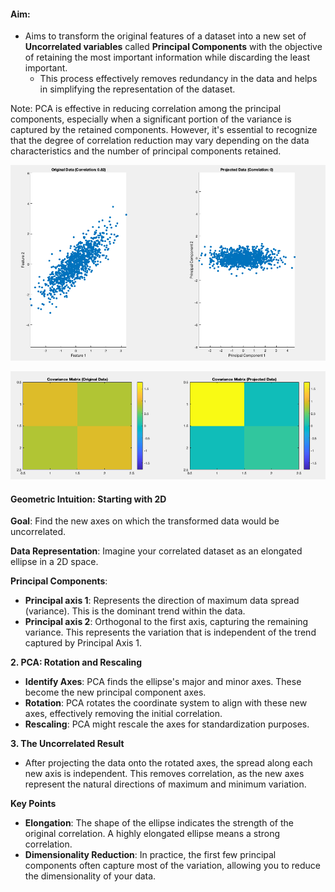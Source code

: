 #### Aim:
- Aims to transform the original features of a dataset into a new set of **Uncorrelated variables** called **Principal Components** with the objective of retaining the most important information while discarding the least important.
  - This process effectively removes redundancy in the data and helps in simplifying the representation of the dataset.

Note: PCA is effective in reducing correlation among the principal components, especially when a significant portion of the variance is captured by the retained components. However, it's essential to recognize that the degree of correlation reduction may vary depending on the data characteristics and the number of principal components retained.

![pca 2d showing redundancy removal](images/pca_2d.png)

![covariance matrices](images/covar_pca_2d.png)

#### Geometric Intuition: Starting with 2D

**Goal**: Find the new axes on which the transformed data would be uncorrelated.

**Data Representation**:  Imagine your correlated dataset as an elongated ellipse in a 2D space.

**Principal Components**:

- **Principal axis 1**: Represents the direction of maximum data spread (variance). This is the dominant trend within the data.
- **Principal axis 2**: Orthogonal to the first axis, capturing the remaining variance. This represents the variation that is independent of the trend captured by Principal Axis 1.

**2. PCA: Rotation and Rescaling**

- **Identify Axes**: PCA finds the ellipse's major and minor axes. These become the new principal component axes.
- **Rotation**: PCA rotates the coordinate system to align with these new axes, effectively removing the initial correlation.
- **Rescaling**: PCA might rescale the axes for standardization purposes.

**3. The Uncorrelated Result**

- After projecting the data onto the rotated axes, the spread along each new axis is independent. This removes correlation, as the new axes represent the natural directions of maximum and minimum variation. 

**Key Points**

- **Elongation**: The shape of the ellipse indicates the strength of the original correlation. A highly elongated ellipse means a strong correlation.
- **Dimensionality Reduction**: In practice, the first few principal components often capture most of the variation, allowing you to reduce the dimensionality of your data.

